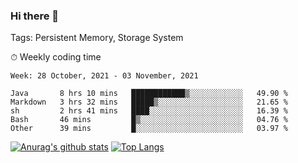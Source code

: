 ### Hi there 👋

Tags: Persistent Memory, Storage System

<!--

[![Anurag's github stats](https://github-readme-stats.vercel.app/api?username=wwyf)](https://github.com/anuraghazra/github-readme-stats)

[![Anurag's github stats](https://github-readme-stats.vercel.app/api?username=wwyf&count_private=true)](https://github.com/anuraghazra/github-readme-stats)


[![Top Langs](https://github-readme-stats.vercel.app/api/top-langs/?username=wwyf&count_private=true&&hide=jupyter%20notebook,html)](https://github.com/anuraghazra/github-readme-stats)



-->


⏱ Weekly coding time

<!--START_SECTION:waka-->
```text
Week: 28 October, 2021 - 03 November, 2021

Java       8 hrs 10 mins   ████████████▒░░░░░░░░░░░░   49.90 % 
Markdown   3 hrs 32 mins   █████▒░░░░░░░░░░░░░░░░░░░   21.65 % 
sh         2 hrs 41 mins   ████░░░░░░░░░░░░░░░░░░░░░   16.39 % 
Bash       46 mins         █▒░░░░░░░░░░░░░░░░░░░░░░░   04.76 % 
Other      39 mins         █░░░░░░░░░░░░░░░░░░░░░░░░   03.97 % 
```
<!--END_SECTION:waka-->



[![Anurag's github stats](https://github-readme-stats.vercel.app/api?username=wwyf&count_private=true&show_icons=true&hide_border=true)](https://github.com/anuraghazra/github-readme-stats) [![Top Langs](https://github-readme-stats.vercel.app/api/top-langs/?username=wwyf&count_private=true&hide=jupyter%20notebook,html,OpenEdge%20ABL&langs_count=10&layout=compact&hide_border=true)](https://github.com/anuraghazra/github-readme-stats)

<!--

[![willianrod's wakatime stats](https://github-readme-stats.vercel.app/api/wakatime?username=wwyf)](https://github.com/anuraghazra/github-readme-stats)


-->
